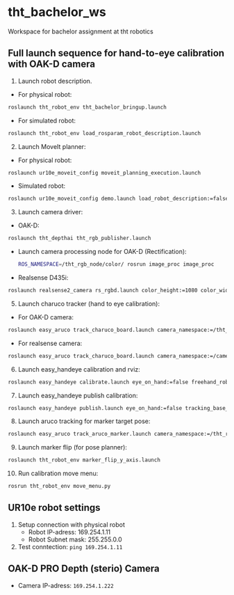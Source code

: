 # tht_bachelor_ws
Workspace for bachelor assignment at tht robotics

## Full launch sequence for hand-to-eye calibration with OAK-D camera
1. Launch robot description.
* For physical robot:
```bash 
roslaunch tht_robot_env tht_bachelor_bringup.launch
```
* For simulated robot:
```bash 
roslaunch tht_robot_env load_rosparam_robot_description.launch
```
2. Launch MoveIt planner:
* For physical robot:
```bash 
roslaunch ur10e_moveit_config moveit_planning_execution.launch
```
* Simulated robot:
```bash 
roslaunch ur10e_moveit_config demo.launch load_robot_description:=false
```
3. Launch camera driver:
* OAK-D: 
```bash 
roslaunch tht_depthai tht_rgb_publisher.launch
```
* Launch camera processing node for OAK-D (Rectification): 
    ```bash
    ROS_NAMESPACE=/tht_rgb_node/color/ rosrun image_proc image_proc
    ```
* Realsense D435i:
```bash 
roslaunch realsense2_camera rs_rgbd.launch color_height:=1080 color_width:=1920 color_fps:=30 publish_tf:=false
```
5. Launch charuco tracker (hand to eye calibration):
* For OAK-D camera: 
```bash
roslaunch easy_aruco track_charuco_board.launch camera_namespace:=/tht_rgb_node/color/ camera_frame:=OAK_camera_rot dictionary:=DICT_6X6_250 square_number_x:=7 square_number_y:=9 square_size:=0.024 marker_size:=0.016
```
* For realsense camera:
```bash
roslaunch easy_aruco track_charuco_board.launch camera_namespace:=/camera/color camera_frame:=OAK_camera_rot dictionary:=DICT_6X6_250 square_number_x:=7 square_number_y:=9 square_size:=0.024 marker_size:=0.016
```
6. Launch easy_handeye calibration and rviz:
```bash 
roslaunch easy_handeye calibrate.launch eye_on_hand:=false freehand_robot_movement:=false robot_effector_frame:=calib_board tracking_base_frame:=OAK_camera_rot tracking_marker_frame:=board publish_dummy:=false start_rviz:=false
```
7. Launch easy_handeye publish calibration:
```bash 
roslaunch easy_handeye publish.launch eye_on_hand:=false tracking_base_frame:=OAK_camera_rot calibration_file:=don't know yet
```
8. Launch aruco tracking for marker target pose:
```bash 
roslaunch easy_aruco track_aruco_marker.launch camera_namespace:=/tht_rgb_node/color camera_frame:=OAK_camera_rot dictionary:=DICT_6X6_250 marker_size:=0.1
```
9. Launch marker flip (for pose planner):
```bash 
roslaunch tht_robot_env marker_flip_y_axis.launch 
```
10. Run calibration move menu:
```bash 
rosrun tht_robot_env move_menu.py
```

## UR10e robot settings
1. Setup connection with physical robot
    * Robot IP-adress: 169.254.1.11
    * Robot Subnet mask: 255.255.0.0
2. Test conntection: `ping 169.254.1.11`

## OAK-D PRO Depth (sterio) Camera
* Camera IP-adress: `169.254.1.222`
